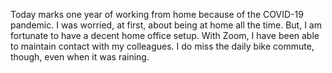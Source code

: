 Today marks one year of working from home because of the COVID-19 pandemic.  I
was worried, at first, about being at home all the time.  But, I am fortunate to
have a decent home office setup.  With Zoom, I have been able to maintain
contact with my colleagues.  I do miss the daily bike commute, though, even when
it was raining.
